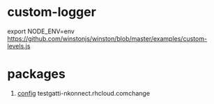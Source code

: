 # custom-logger
 export NODE_ENV=env
 https://github.com/winstonjs/winston/blob/master/examples/custom-levels.js
# packages
 1. [config](https://www.npmjs.com/package/config)
testgatti-nkonnect.rhcloud.comchange

